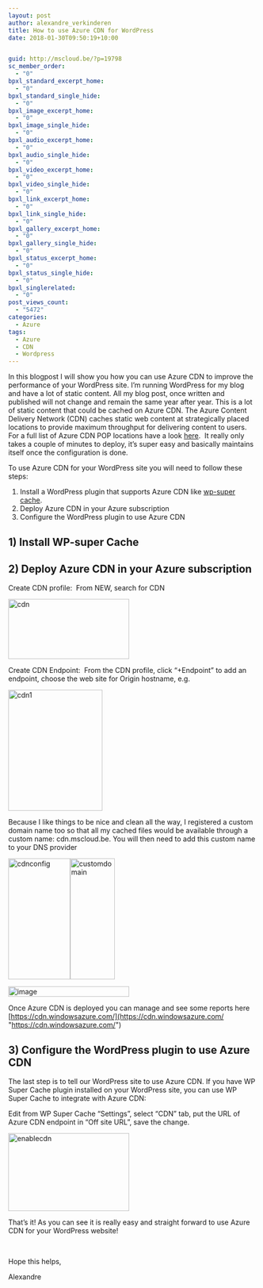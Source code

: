```yaml
---
layout: post
author: alexandre_verkinderen
title: How to use Azure CDN for WordPress
date: 2018-01-30T09:50:19+10:00


guid: http://mscloud.be/?p=19798
sc_member_order:
  - "0"
bpxl_standard_excerpt_home:
  - "0"
bpxl_standard_single_hide:
  - "0"
bpxl_image_excerpt_home:
  - "0"
bpxl_image_single_hide:
  - "0"
bpxl_audio_excerpt_home:
  - "0"
bpxl_audio_single_hide:
  - "0"
bpxl_video_excerpt_home:
  - "0"
bpxl_video_single_hide:
  - "0"
bpxl_link_excerpt_home:
  - "0"
bpxl_link_single_hide:
  - "0"
bpxl_gallery_excerpt_home:
  - "0"
bpxl_gallery_single_hide:
  - "0"
bpxl_status_excerpt_home:
  - "0"
bpxl_status_single_hide:
  - "0"
bpxl_singlerelated:
  - "0"
post_views_count:
  - "5472"
categories:
  - Azure
tags:
  - Azure
  - CDN
  - Wordpress
---
```

In this blogpost I will show you how you can use Azure CDN to improve the performance of your WordPress site. I’m running WordPress for my blog and have a lot of static content. All my blog post, once written and published will not change and remain the same year after year. This is a lot of static content that could be cached on Azure CDN. The Azure Content Delivery Network (CDN) caches static web content at strategically placed locations to provide maximum throughput for delivering content to users. For a full list of Azure CDN POP locations have a look <a href="https://docs.microsoft.com/en-us/azure/cdn/cdn-pop-locations" target="_blank" rel="noopener">here</a>.  It really only takes a couple of minutes to deploy, it’s super easy and basically maintains itself once the configuration is done.

To use Azure CDN for your WordPress site you will need to follow these steps:

  1. Install a WordPress plugin that supports Azure CDN like <a href="https://en-au.wordpress.org/plugins/wp-super-cache/" target="_blank" rel="noopener">wp-super cache</a>.
  2. Deploy Azure CDN in your Azure subscription
  3. Configure the WordPress plugin to use Azure CDN

## 1) Install WP-super Cache


## 2) Deploy Azure CDN in your Azure subscription

Create CDN profile:  From NEW, search for CDN

[<img style="margin: 0px; display: inline; background-image: none;" title="cdn" src="http://mscloud.be/wp-content/uploads/2017/11/cdn_thumb.png" alt="cdn" width="244" height="121" border="0" />](http://mscloud.be/wp-content/uploads/2017/11/cdn.png)

Create CDN Endpoint:  From the CDN profile, click “+Endpoint” to add an endpoint, choose the web site for Origin hostname, e.g.

[<img style="margin: 0px; display: inline; background-image: none;" title="cdn1" src="http://mscloud.be/wp-content/uploads/2017/11/cdn1_thumb.png" alt="cdn1" width="190" height="244" border="0" />](http://mscloud.be/wp-content/uploads/2017/11/cdn1.png)

Because I like things to be nice and clean all the way, I registered a custom domain name too so that all my cached files would be available through a custom name: cdn.mscloud.be. You will then need to add this custom name to your DNS provider

[<img style="margin: 0px; display: inline; background-image: none;" title="cdnconfig" src="http://mscloud.be/wp-content/uploads/2017/11/cdnconfig_thumb.png" alt="cdnconfig" width="125" height="244" border="0" />](http://mscloud.be/wp-content/uploads/2017/11/cdnconfig.png)[<img style="margin: 0px; display: inline; background-image: none;" title="customdomain" src="http://mscloud.be/wp-content/uploads/2017/11/customdomain_thumb.png" alt="customdomain" width="90" height="244" border="0" />](http://mscloud.be/wp-content/uploads/2017/11/customdomain.png)

[<img style="margin: 0px; display: inline; background-image: none;" title="image" src="http://mscloud.be/wp-content/uploads/2017/11/image_thumb-15.png" alt="image" width="244" height="21" border="0" />](http://mscloud.be/wp-content/uploads/2017/11/image-15.png)

Once Azure CDN is deployed you can manage and see some reports here [https://cdn.windowsazure.com/](https://cdn.windowsazure.com/ "https://cdn.windowsazure.com/")

## 3) Configure the WordPress plugin to use Azure CDN

The last step is to tell our WordPress site to use Azure CDN. If you have WP Super Cache plugin installed on your WordPress site, you can use WP Super Cache to integrate with Azure CDN:

Edit from WP Super Cache “Settings”, select “CDN” tab, put the URL of Azure CDN endpoint in “Off site URL”, save the change.

[<img style="display: inline; background-image: none;" title="enablecdn" src="http://mscloud.be/wp-content/uploads/2017/11/enablecdn_thumb.png" alt="enablecdn" width="244" height="157" border="0" />](http://mscloud.be/wp-content/uploads/2017/11/enablecdn.png)

That&#8217;s it! As you can see it is really easy and straight forward to use Azure CDN for your WordPress website!

&nbsp;

Hope this helps,

Alexandre
